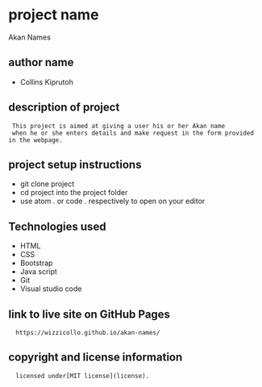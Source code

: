 # project name
   Akan Names

## author name
- Collins Kiprutoh

## description of project

     This project is aimed at giving a user his or her Akan name 
     when he or she enters details and make request in the form provided in the webpage.

## project setup instructions

   - git clone project 
   - cd project into the project folder
   - use atom . or code . respectively to open on your editor

## Technologies used
   - HTML
   - CSS
   - Bootstrap
   - Java script
   - Git
   - Visual studio code

## link to live site on GitHub Pages
      https://wizzicollo.github.io/akan-names/

## copyright and license information
      licensed under[MIT license](license).